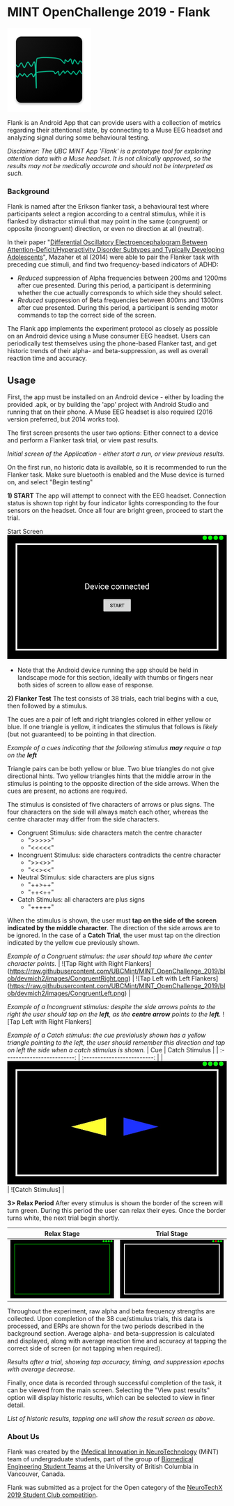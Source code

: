# MINT OpenChallenge 2019 - Flank

![Logo](https://raw.githubusercontent.com/UBCMint/MuseAndroidApp/master/images/flank.png)

Flank is an Android App that can provide users with a collection of metrics regarding their attentional state, by connecting to a Muse EEG headset and analyzing signal during some behavioural testing.

_Disclaimer: The UBC MiNT App 'Flank' is a prototype tool for exploring attention data with a Muse headset.
It is not clinically approved, so the results may not be medically accurate and should not be interpreted as such._

### Background

Flank is named after the Erikson flanker task, a behavioural test where participants select a region according to a central stimulus, while it is flanked by distractor stimuli that may point in the same (congruent) or opposite (incongruent) direction, or even no direction at all (neutral).

In their paper "[Differential Oscillatory Electroencephalogram Between Attention-Deficit/Hyperactivity Disorder Subtypes and Typically Developing Adolescents](https://doi.org/10.1016/j.biopsych.2013.08.023)", Mazaher et al (2014) were able to pair the Flanker task with preceding cue stimuli, and find two frequency-based indicators of ADHD:
* _Reduced_ suppression of Alpha frequencies between 200ms and 1200ms after cue presented. During this period, a  participant is determining whether the cue actually corresponds to which side they should select.
* _Reduced_ suppression of Beta frequencies between 800ms and 1300ms after cue presented. During this period, a participant is sending motor commands to tap the correct side of the screen.

The Flank app implements the experiment protocol as closely as possible on an Android device using a Muse consumer EEG headset. Users can periodically test themselves using the phone-based Flanker tast, and get historic trends of their alpha- and beta-suppression, as well as overall reaction time and accuracy.

## Usage 

First, the app must be installed on an Android device - either by loading the provided .apk, or by building the 'app' project with Android Studio and running that on their phone. A Muse EEG headset is also required (2016 version preferred, but 2014 works too).

The first screen presents the user two options: Either connect to a device and perform a Flanker task trial, or view past results.

_Initial screen of the Application - either start a run, or view previous results._

On the first run, no historic data is available, so it is recommended to run the Flanker task. Make sure bluetooth is enabled and the Muse device is turned on, and select "Begin testing"

**1) START** 
The app will attempt to connect with the EEG headset. Connection status is shown top right by four indicator lights corresponding to the four sensors on the headset. Once all four are bright green, proceed to start the trial. 

Start Screen
![Start Screen](https://raw.githubusercontent.com/UBCMint/MuseAndroidApp/master/images/startScreen.png)
* Note that the Android device running the app should be held in landscape mode for this section, ideally with thumbs or fingers near both sides of screen to allow ease of response.

**2) Flanker Test**
The test consists of 38 trials, each trial begins with a cue, then followed by a stimulus. 

The cues are a pair of left and right triangles colored in either yellow or blue. If one triangle is yellow, it indicates the stimulus that follows is _likely_ (but not guaranteed) to be pointing in that direction. 

_Example of a cues indicating that the following stimulus **may** require a tap on the **left**_

Triangle pairs can be both yellow or blue. Two blue triangles do not give directional hints. Two yellow triangles hints that the middle arrow in the stimulus is pointing to the opposite direction of the side arrows. When the cues are present, no actions are required.

The stimulus is consisted of five characters of arrows or plus signs. The four characters on the side will always match each other, whereas the centre character may differ from the side characters.
* Congruent Stimulus: side characters match the centre character
    * ">>>>>"
    * "<<<<<"
* Incongruent Stimulus: side characters contradicts the centre character
    * ">><>>"
    * "<<><<"
* Neutral Stimulus: side characters are plus signs
    * "\++>\++"
    * "\++<\++"
* Catch Stimulus: all characters are plus signs
    * "+++++"    

When the stimulus is shown, the user must **tap on the side of the screen indicated by the middle character**. The direction of the side arrows are to be ignored. In the case of a **Catch Trial**, the user must tap on the direction indicated by the yellow cue previously shown. 

_Example of a Congruent stimulus: the user should tap where the center character points._
| ![Tap Right with Right Flankers] (https://raw.githubusercontent.com/UBCMint/MINT_OpenChallenge_2019/blob/devmich2/images/CongruentRight.png)  | ![Tap Left with Left Flankers] (https://raw.githubusercontent.com/UBCMint/MINT_OpenChallenge_2019/blob/devmich2/images/CongruentLeft.png)  |

_Example of a Incongruent stimulus: despite the side arrows points to the right the user should tap on the **left**, as the **centre arrow** points to the **left**._
![Tap Left with Right Flankers]

_Example of a Catch stimulus: the cue previoiusly shown has a yellow triangle pointing to the left, the user should remember this direction and tap on left the side when a catch stimulus is shown._
| Cue          |  Catch Stimulus |
| :-------------------------: | :-------------------------: |
| ![Cue Left](https://raw.githubusercontent.com/UBCMint/MuseAndroidApp/master/images/cueLeft.jpg)  |  ![Catch Stimulus] |

**3> Relax Period**
After every stimulus is shown the border of the screen will turn green. During this period the user can relax their eyes. Once the border turns white, the next trial begin shortly. 

| Relax Stage | Trial Stage |
| :-------------------------: | :-------------------------: |
|![Relax Stage](https://raw.githubusercontent.com/UBCMint/MuseAndroidApp/master/images/relaxStage.png)  |  ![Trial Stage](https://raw.githubusercontent.com/UBCMint/MuseAndroidApp/master/images/trialStage.png)|



Throughout the experiment, raw alpha and beta frequency strengths are collected. Upon completion of the 38 cue/stimulus trials, this data is processed, and ERPs are shown for the two periods described in the background section. Average alpha- and beta-suppression is calculated and displayed, along with average reaction time and accuracy at tapping the correct side of screen (or not tapping when required).

_Results after a trial, showing tap accuracy, timing, and suppression epochs with average decrease._


Finally, once data is recorded through successful completion of the task, it can be viewed from the main screen. Selecting the "View past results" option will display historic results, which can be selected to view in finer detail.

_List of historic results, tapping one will show the result screen as above._

### About Us

Flank was created by the [(Medical Innovation in NeuroTechnology](https://ubcmint.github.io/) (MiNT) team of undergraduate students, part of the group of [Biomedical Engineering Student Teams](http://www.ubcbest.com/) at the University of British Columbia in Vancouver, Canada.

Flank was submitted as a project for the Open category of the [NeuroTechX 2019 Student Club competition](https://neurotechx.github.io/studentclubs/competition/).

